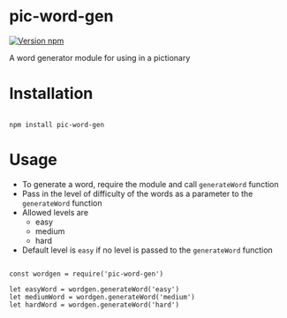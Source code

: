 # pic-word-gen
[![Version npm](https://img.shields.io/npm/v/pic-word-gen.svg?logo=npm)](https://www.npmjs.com/package/pic-word-gen)

A word generator module for using in a pictionary

# Installation

```

npm install pic-word-gen

```

# Usage

- To generate a word, require the module and call `generateWord` function
- Pass in the level of difficulty of the words as a parameter to the `generateWord` function
- Allowed levels are 
    - easy
    - medium
    - hard
- Default level is `easy` if no level is passed to the `generateWord` function
```

const wordgen = require('pic-word-gen')

let easyWord = wordgen.generateWord('easy')
let mediumWord = wordgen.generateWord('medium')
let hardWord = wordgen.generateWord('hard')

```